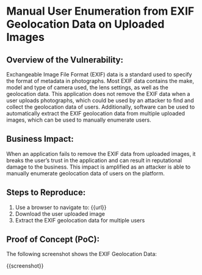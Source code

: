 # Manual User Enumeration from EXIF Geolocation Data on Uploaded Images

## Overview of the Vulnerability:

Exchangeable Image File Format (EXIF) data is a standard used to specify the format of metadata in photographs. Most EXIF data contains the make, model and type of camera used, the lens settings, as well as the geolocation data. This application does not remove the EXIF data when a user uploads photographs, which could be used by an attacker to find and collect the geolocation data of users. Additionally, software can be used to automatically extract the EXIF geolocation data from multiple uploaded images, which can be used to manually enumerate users.

## Business Impact:

When an application fails to remove the EXIF data from uploaded images, it breaks the user’s trust in the application and can result in reputational damage to the business. This impact is amplified as an attacker is able to manually enumerate geolocation data of users on the platform.

## Steps to Reproduce:

1. Use a browser to navigate to: {{url}}
1. Download the user uploaded image
1. Extract the EXIF geolocation data for multiple users

## Proof of Concept (PoC):

The following screenshot shows the EXIF Geolocation Data:

{{screenshot}}
